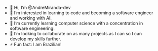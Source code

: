 - 👋 Hi, I’m @AndreMiranda-dev
- 👀 I’m interested in learning to code and becoming a software engineer and working with AI.
- 🌱 I’m currently learning computer science with a concentration in software engineering.
- 💞️ I’m looking to collaborate on as many projects as I can so I can develop my skills further.
- ⚡ Fun fact: I am Brazilian!

<!---
AndreMiranda-dev/AndreMiranda-dev is a ✨ special ✨ repository because its `README.md` (this file) appears on your GitHub profile.
You can click the Preview link to take a look at your changes.
--->
